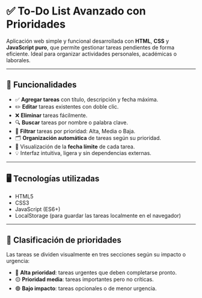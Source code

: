 # ✅ To-Do List Avanzado con Prioridades

Aplicación web simple y funcional desarrollada con **HTML**, **CSS** y **JavaScript puro**, que permite gestionar tareas pendientes de forma eficiente. Ideal para organizar actividades personales, académicas o laborales.

---

## 🧰 Funcionalidades

- ✅ **Agregar tareas** con título, descripción y fecha máxima.
- ✏️ **Editar** tareas existentes con doble clic.
- ❌ **Eliminar** tareas fácilmente.
- 🔍 **Buscar** tareas por nombre o palabra clave.
- 🎯 **Filtrar** tareas por prioridad: Alta, Media o Baja.
- 🗂️ **Organización automática** de tareas según su prioridad.
- 📅 Visualización de la **fecha límite** de cada tarea.
- 💡 Interfaz intuitiva, ligera y sin dependencias externas.

---

## 🖥️ Tecnologías utilizadas

- HTML5
- CSS3
- JavaScript (ES6+)
- LocalStorage (para guardar las tareas localmente en el navegador)

---

## 🔎 Clasificación de prioridades

Las tareas se dividen visualmente en tres secciones según su impacto o urgencia:

- 🔴 **Alta prioridad**: tareas urgentes que deben completarse pronto.
- 🟡 **Prioridad media**: tareas importantes pero no críticas.
- 🟢 **Bajo impacto**: tareas opcionales o de menor urgencia.


